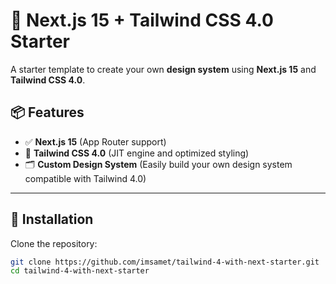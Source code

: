 # 🚀 Next.js 15 + Tailwind CSS 4.0 Starter

A starter template to create your own **design system** using **Next.js 15** and **Tailwind CSS 4.0**.

## 📦 Features

- ✅ **Next.js 15** (App Router support)
- 🎨 **Tailwind CSS 4.0** (JIT engine and optimized styling)
- 🗂️ **Custom Design System** (Easily build your own design system compatible with Tailwind 4.0)

---

## 🚀 Installation

Clone the repository:

```bash
git clone https://github.com/imsamet/tailwind-4-with-next-starter.git
cd tailwind-4-with-next-starter
```
